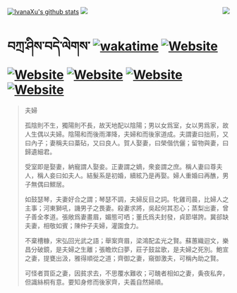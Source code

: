 [![IvanaXu's github stats](https://github-readme-stats.vercel.app/api?username=IvanaXu&theme=codeSTACKr)](https://github.com/anuraghazra/github-readme-stats)
<img align="right" src="https://github-readme-stats.vercel.app/api/top-langs/?username=IvanaXu&langs_count=8&theme=codeSTACKr" />
<img src="https://github-readme-stats.vercel.app/api/wakatime?username=IvanaXu&layout=compact&langs_count=8&theme=codeSTACKr&custom_title=Programming&nbsp;Times&nbsp;(Since&nbsp;Jul.29.2021)&range=all_time" />
# བཀྲ་ཤིས་བདེ་ལེགས་	[![wakatime](https://wakatime.com/badge/user/5043ee4a-e361-4607-9d47-d557f2005d05.svg)](https://wakatime.com/@5043ee4a-e361-4607-9d47-d557f2005d05)	[![Website](https://img.shields.io/website?label=&up_color=orange&up_message=Tianchi&url=https%3A%2F%2Fshields.io)](https://tianchi.aliyun.com/home/science/scienceDetail?userId=1095279182618)	[![Website](https://img.shields.io/website?label=&up_color=green&up_message=Yuque&url=https%3A%2F%2Fshields.io)](https://www.yuque.com/ivanaxu)	[![Website](https://img.shields.io/website?label=&up_color=yellow&up_message=Leetcode&url=https%3A%2F%2Fshields.io)](https://leetcode.cn/u/ivanaxu)	[![Website](https://img.shields.io/website?label=&up_color=violet&up_message=AIstudio&url=https%3A%2F%2Fshields.io)](https://aistudio.baidu.com/aistudio/personalcenter/thirdview/979775)	[![Website](https://img.shields.io/website?label=&up_color=red&up_message=Gitee&url=https%3A%2F%2Fshields.io)](https://gitee.com/IvanaXu)
> 夫婦
> 
> 孤陰則不生，獨陽則不長，故天地配以陰陽；男以女爲室，女以男爲家，故人生偶以夫婦。陰陽和而後雨澤降，夫婦和而後家道成。夫謂妻曰拙荊，又曰內子；妻稱夫曰藁砧，又曰良人。賀人娶妻，曰榮偕伉儷；留物與妻，曰歸遺細君。
> 
> 受室即是娶妻，納寵謂人娶妾。正妻謂之嫡，衆妾謂之庶。稱人妻曰尊夫人，稱人妾曰如夫人。結髮系是初婚，續絃乃是再娶。婦人重婚曰再醮，男子無偶曰鰥居。
> 
> 如鼓瑟琴，夫妻好合之謂；琴瑟不調，夫婦反目之詞。牝雞司晨，比婦人之主事；河東獅吼，譏男子之畏妻。殺妻求將，吳起何其忍心；蒸梨出妻，曾子善全孝道。張敞爲妻畫眉，媚態可哂；董氏爲夫封發，貞節堪誇。冀郤缺夫妻，相敬如賓；陳仲子夫婦，灌園食力。
> 
> 不棄槽糠，宋弘回光武之語；舉案齊眉，梁鴻配孟光之賢。蘇蕙織迴文，樂昌分破鏡，是夫婦之生離；張瞻炊臼夢，莊子鼓盆歌，是夫婦之死別。鮑宣之妻，提甕出汲，雅得順從之道；齊御之妻，窺御激夫，可稱內助之賢。
> 
> 可怪者買臣之妻，因貧求去，不思覆水難收；可醜者相如之妻，夤夜私奔，但識絲桐有意。要知身修而後家齊，夫義自然婦順。
>
